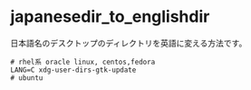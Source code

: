 # japanesedir_to_englishdir
日本語名のデスクトップのディレクトリを英語に変える方法です。

```
# rhel系 oracle linux, centos,fedora
LANG=C xdg-user-dirs-gtk-update
# ubuntu

```
